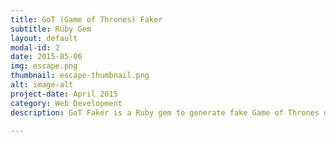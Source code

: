 ```yaml
---
title: GoT (Game of Thrones) Faker
subtitle: Ruby Gem
layout: default
modal-id: 2
date: 2015-05-06
img: escape.png
thumbnail: escape-thumbnail.png
alt: image-alt
project-date: April 2015
category: Web Development
description: GoT Faker is a Ruby gem to generate fake Game of Thrones data.

---
```

